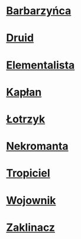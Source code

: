 # [Barbarzyńca](/docs/klasy/barbarzynca/barbarzynca.md)
<!-- <img src="/docs/klasy/barbarzynca/imgs/barbarzynca.png" width="500"> -->

# [Druid](/docs/klasy/druid/druid.md)
<!-- <img src="/docs/klasy/druid/imgs/druid.png" width="500"> -->

# [Elementalista](/docs/klasy/elementalista/elementalista.md)
<!-- <img src="/docs/klasy/elementalista/imgs/elementalista.png" width="500"> -->

# [Kapłan](/docs/klasy/kaplan/kaplan.md)
<!-- <img src="/docs/klasy/kaplan/imgs/kaplan.png" width="500"> -->

# [Łotrzyk](/docs/klasy/lotrzyk/lotrzyk.md)
<!-- <img src="/docs/klasy/lotrzyk/imgs/lotrzyk.png" width="500"> -->

# [Nekromanta](/docs/klasy/nekromanta/nekromanta.md)
<!-- <img src="/docs/klasy/nekromanta/imgs/nekromanta.png" width="500"> -->

# [Tropiciel](/docs/klasy/tropiciel/tropiciel.md)
<!-- <img src="/docs/klasy/tropiciel/imgs/tropiciel.png" width="500"> -->

# [Wojownik](/docs/klasy/wojownik/wojownik.md)
<!-- <img src="/docs/klasy/wojownik/imgs/wojownik.png" width="500"> -->

# [Zaklinacz](/docs/klasy/zaklinacz/zaklinacz.md)
<!-- <img src="/docs/klasy/zaklinacz/imgs/zaklinacz.png" width="500"> -->
